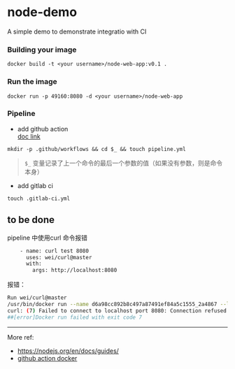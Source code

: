# node-demo
A simple demo to demonstrate integratio  with CI


### Building your image
`docker build -t <your username>/node-web-app:v0.1 .`

### Run the image
`docker run -p 49160:8080 -d <your username>/node-web-app`

### Pipeline

- add github action   
[doc link](https://help.github.com/cn/actions/automating-your-workflow-with-github-actions/workflow-syntax-for-github-actions#usage-limits)

`mkdir -p .github/workflows && cd $_ && touch pipeline.yml`
> `$_` 变量记录了上一个命令的最后一个参数的值（如果没有参数，则是命令本身）


- add gitlab ci

`touch .gitlab-ci.yml`

## to be done

pipeline 中使用curl 命令报错
```bash
    - name: curl test 8080
      uses: wei/curl@master
      with:
        args: http://localhost:8080
```

报错：
```bash
Run wei/curl@master
/usr/bin/docker run --name d6a98cc892b8c497a87491ef84a5c1555_2a4867 --label 10865d --workdir /github/workspace --rm -e INPUT_ARGS -e HOME -e GITHUB_REF -e GITHUB_SHA -e GITHUB_REPOSITORY -e GITHUB_ACTOR -e GITHUB_WORKFLOW -e GITHUB_HEAD_REF -e GITHUB_BASE_REF -e GITHUB_EVENT_NAME -e GITHUB_WORKSPACE -e GITHUB_ACTION -e GITHUB_EVENT_PATH -e RUNNER_OS -e RUNNER_TOOL_CACHE -e RUNNER_TEMP -e RUNNER_WORKSPACE -e ACTIONS_RUNTIME_URL -e ACTIONS_RUNTIME_TOKEN -e GITHUB_ACTIONS=true -v "/var/run/docker.sock":"/var/run/docker.sock" -v "/home/runner/work/_temp/_github_home":"/github/home" -v "/home/runner/work/_temp/_github_workflow":"/github/workflow" -v "/home/runner/work/node-demo/node-demo":"/github/workspace" 10865d:6a98cc892b8c497a87491ef84a5c1555 http://localhost:8080
curl: (7) Failed to connect to localhost port 8080: Connection refused
##[error]Docker run failed with exit code 7
```

---

More ref:
- https://nodejs.org/en/docs/guides/
- [github action docker](https://help.github.com/cn/actions/automating-your-workflow-with-github-actions/creating-a-docker-container-action)